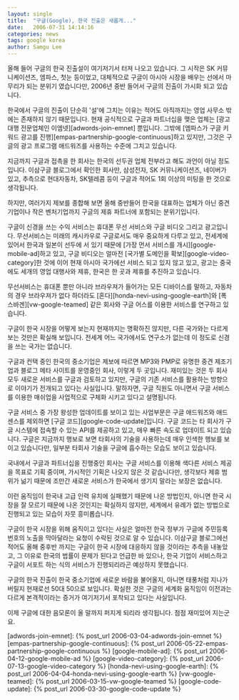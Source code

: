 ```yaml
---
layout: single
title:  "구글(Google), 한국 진출은 새롭게..."
date:   2006-07-31 14:14:16
categories: news
tags: google korea
author: Samgu Lee
---
```

올해 들어 구글의 한국 진출설이 여기저기서 터져 나오고 있습니다. 그 시작은 SK 커뮤니케이션즈, 엠파스, 첫눈 등이었고, 대체적으로 구글이 아시아 시장을 배우는 선에서 마무리가 되는 분위기 였습니다만, 2006년 중반 들어서 구글의 진출이 가시화 되고 있습니다.

한국에서 구글의 진출이 단순히 '설'에 그치는 이유는 적어도 아직까지는 영업 사무소 밖에는 존재하지 않기 때문입니다. 현재 공식적으로 구글과 파트너십을 맺은 업체는 [광고 대행 전문업체인 이엠넷][adwords-join-emnet] 뿐입니다. 그밖에 [엠파스가 구글 키워드 광고를 진행][empas-partnership-google-continuous]하고 있지만, 그것은 구글의 광고 프로그램 애드워즈를 사용하는 수준에 그치고 있습니다.

지금까지 구글과 접촉을 한 회사는 한국의 선두권 업체 전부라고 해도 과언이 아닐 정도입니다. 이삼구글 블로그에서 확인한 회사만, 삼성전자, SK 커뮤니케이션즈, 네이버가 있고, 추측으로 현대자동차, SK텔레콤 등이 구글과 적어도 1회 이상의 미팅을 한 것으로 생각됩니다.

하지만, 여러가지 제보를 종합해 보면 올해 중반들어 한국을 대표하는 업체가 아닌 중견 기업이나 작은 벤처기업까지 구글의 제휴 파트너에 포함되는 분위기입니다.

구글이 신경을 쓰는 수익 서비스는 휴대폰 무선 서비스와 구글 비디오 그리고 광고입니다.  무선서비스는 미래의 캐시카우로 구글로서도 매우 중요하게 다루고 있고, 전세계에 있어서 한국과 일본이 선두에 서 있기 때문에 [가장 먼서 서비스를 개시][google-mobile-ad]하고 있고, 구글 비디오는 얼마전 [국가별 도메인을 확보][google-video-category]한 것에 이어 현재 아시아 국가에선 서비스 되고 있지 않고 있고, 광고는 중국에도 세개의 영업 대행사와 제휴, 한국은 한 곳과 제휴를 추진하고 있습니다.

무선서비스는 휴대폰 뿐만 아니라 브라우져가 들어가는 모든 디바이스를 말하고, 자동차의 경우 브라우져가 없다 하더라도 [혼다][honda-nevi-using-google-earth]와 [폭스바겐][vw-google-teamed] 같은 회사와 구글 어스를 이용한 서비스를 연구하고 있습니다.

구글이 한국 시장을 어떻게 보는지 현재까지는 명확하진 않지만, 다른 국가와는 다르게 보는 것만은 확실해 보입니다. 전세계 어느 국가에서도 연구소가 없는데 이 정도로 신경을 쓰는 국가는 없습니다.

구글과 컨택 중인 한국의 중소기업은 제보에 따르면 MP3와 PMP로 유명한 중견 제조기업과 블로그 메타 사이트를 운영중인 회사, 이렇게 두 곳입니다. 재미있는 것은 두 회사 모두 새로운 서비스를 구글과 검토하고 있지만, 구글의 기존 서비스를 활용하는 방향으로 이야기가 전개되고 있다는 사실입니다. 말하자면, 구글 직원도 아니면서 구글 서비스를 이용한 매쉬업을 사업적으로 구체화 시키고 있다고 설명됩니다.

구글 서비스 중 가장 왕성한 업데이트를 보이고 있는 사업부문은 구글 애드워즈와 애드센스를 제외하면 [구글 코드][google-code-update]입니다. 구글 코드는 타 회사가 구글 시스템에 접속할 수 있는 API를 제공하고 있고, 매우 빠른 속도로 업데이트 되고 있습니다. 구글은 지금까지 행보로 보면 타회사의 기술을 사용하는데 매우 인색한 행보를 보이고 있습니다만, 일부분 타회사 기술을 구글에 흡수하는 모습도 보이고 있습니다.

국내에서 구글과 파트너십을 진행중인 회사는 구글 서비스를 이용해 색다른 서비스 제공을 목표로 기획 중이며, 가시적인 기획은 나오지 않은 것 같습니다만, 생각보다 제휴 범위가 넒기 때문에 조만간 새로운 서비스가 한국에서 생기지 말라는 보장은 없습니다.

이런 움직임이 한국내 고급 인력 유치에 실패했기 때문에 나온 방법인지, 아니면 한국 시장을 잘 모르기 때문에 나온 것인지는 확실하지 않지만, 세계에서 유례가 없는 방법으로 진행되고 있는 모습이 자뭇 흥미롭습니다.

구글이 한국 시장을 위해 움직이고 있다는 사실은 얼마전 한국 정부가 구글에 주민등록번호의 노출을 막아달라는 요청이 수락된 것으로 알 수 있습니다. 이삼구글 블로그에선 적어도 올해 중후반 까지는 구글이 한국 시장에 대응하지 않을 것이라는 추측을 내놓았고, 그 이유로 한국의 법률이 문제가 된다고 언급한 바 있으나, 한국 기업이 서비스하고 구글이 서포트 하는 식의 서비스가 진행되리라곤 예상하지 못했습니다.

구글의 한국 진출이 한국 중소기업에 새로운 바람을 불어올지, 아니면 태풍처럼 지나가 버릴지 현재로선 50대 50으로 보입니다. 확실한 것은 구글의 세계화 움직임이 이전과는 다르게 본격적이라는 증거가 여기저기서 포착되고 있다는 사실입니다.

이제 구글에 대한 음모론이 올 말까지 퍼지게 되리라 생각됩니다. 점점 재미있어 지는군요.

[adwords-join-emnet]: {% post_url 2006-03-04-adwords-join-emnet %}
[empas-partnership-google-continuous]: {% post_url 2006-05-22-empas-partnership-google-continuous %}
[google-mobile-ad]: {% post_url 2006-04-12-google-mobile-ad %}
[google-video-category]: {% post_url 2006-07-13-google-video-category %}
[honda-nevi-using-google-earth]: {% post_url 2006-04-04-honda-nevi-using-google-earth %}
[vw-google-teamed]: {% post_url 2006-03-15-vw-google-teamed %}
[google-code-update]: {% post_url 2006-03-30-google-code-update %}
